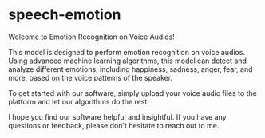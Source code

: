 # speech-emotion

Welcome to Emotion Recognition on Voice Audios!

This model is designed to perform emotion recognition on voice audios. Using advanced machine learning algorithms, this model can detect and analyze different emotions, including happiness, sadness, anger, fear, and more, based on the voice patterns of the speaker.

To get started with our software, simply upload your voice audio files to the platform and let our algorithms do the rest. 

I hope you find our software helpful and insightful. If you have any questions or feedback, please don't hesitate to reach out to me.
